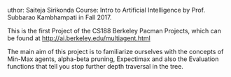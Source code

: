 uthor: Saiteja Sirikonda
Course: Intro to Artificial Intelligence by Prof. Subbarao Kambhampati in Fall 2017.

This is the first Project of the CS188 Berkeley Pacman Projects, which can be found at http://ai.berkeley.edu/multiagent.html

The main aim of this project is to familiarize ourselves with the concepts of Min-Max agents, alpha-beta pruning, Expectimax and also the Evaluation functions that tell you stop further depth traversal in the tree. 